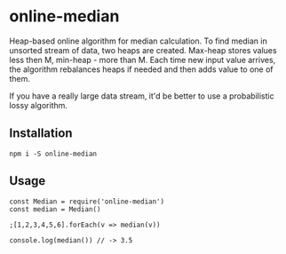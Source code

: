 # online-median
Heap-based online algorithm for median calculation.
To find median in unsorted stream of data, two heaps are created.
Max-heap stores values less then M, min-heap - more than M.
Each time new input value arrives, the algorithm rebalances heaps if needed and then adds value to one of them.

If you have a really large data stream, it'd be better to use a probabilistic lossy algorithm.

## Installation
```
npm i -S online-median
```

## Usage
```
const Median = require('online-median')
const median = Median()

;[1,2,3,4,5,6].forEach(v => median(v))

console.log(median()) // -> 3.5
```
